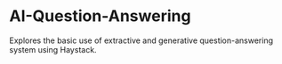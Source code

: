 # AI-Question-Answering
Explores the basic use of extractive and generative question-answering system using Haystack.
